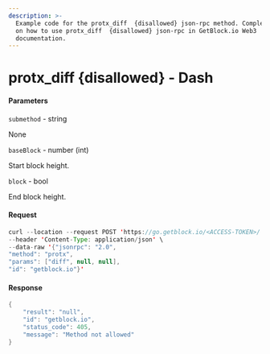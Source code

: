 ```yaml
---
description: >-
  Example code for the protx_diff  {disallowed} json-rpc method. Сomplete guide
  on how to use protx_diff  {disallowed} json-rpc in GetBlock.io Web3
  documentation.
---
```


# protx\_diff {disallowed} - Dash

#### Parameters

`submethod` - string

None

`baseBlock` - number (int)

Start block height.

`block` - bool

End block height.

#### Request

```java
curl --location --request POST 'https://go.getblock.io/<ACCESS-TOKEN>/' \
--header 'Content-Type: application/json' \ 
--data-raw '{"jsonrpc": "2.0",
"method": "protx",
"params": ["diff", null, null],
"id": "getblock.io"}'
```

#### Response

```java
{
    "result": "null",
    "id": "getblock.io",
    "status_code": 405,
    "message": "Method not allowed"
}
```
